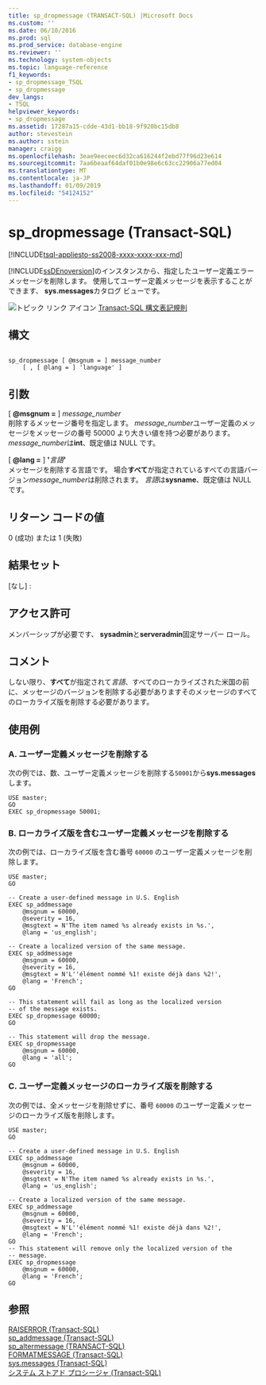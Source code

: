 ```yaml
---
title: sp_dropmessage (TRANSACT-SQL) |Microsoft Docs
ms.custom: ''
ms.date: 06/10/2016
ms.prod: sql
ms.prod_service: database-engine
ms.reviewer: ''
ms.technology: system-objects
ms.topic: language-reference
f1_keywords:
- sp_dropmessage_TSQL
- sp_dropmessage
dev_langs:
- TSQL
helpviewer_keywords:
- sp_dropmessage
ms.assetid: 17287a15-cdde-43d1-bb18-9f920bc15db8
author: stevestein
ms.author: sstein
manager: craigg
ms.openlocfilehash: 3eae9eeceec6d32ca616244f2ebd77f96d23e614
ms.sourcegitcommit: 7aa6beaaf64daf01b0e98e6c63cc22906a77ed04
ms.translationtype: MT
ms.contentlocale: ja-JP
ms.lasthandoff: 01/09/2019
ms.locfileid: "54124152"
---
```

# <a name="spdropmessage-transact-sql"></a>sp_dropmessage (Transact-SQL)
[!INCLUDE[tsql-appliesto-ss2008-xxxx-xxxx-xxx-md](../../includes/tsql-appliesto-ss2008-xxxx-xxxx-xxx-md.md)]

  [!INCLUDE[ssDEnoversion](../../includes/ssdenoversion-md.md)]のインスタンスから、指定したユーザー定義エラー メッセージを削除します。 使用してユーザー定義メッセージを表示することができます、 **sys.messages**カタログ ビューです。  
  
 ![トピック リンク アイコン](../../database-engine/configure-windows/media/topic-link.gif "トピック リンク アイコン") [Transact-SQL 構文表記規則](../../t-sql/language-elements/transact-sql-syntax-conventions-transact-sql.md)  
  
## <a name="syntax"></a>構文  
  
```  
  
sp_dropmessage [ @msgnum = ] message_number  
    [ , [ @lang = ] 'language' ]  
```  
  
## <a name="arguments"></a>引数  
 [  **@msgnum =** ] *message_number*  
 削除するメッセージ番号を指定します。 *message_number*ユーザー定義のメッセージをメッセージの番号 50000 より大きい値を持つ必要があります。 *message_number*は**int**、既定値は NULL です。  
  
 [  **@lang =** ] **'**_言語_**'**  
 メッセージを削除する言語です。 場合**すべて**が指定されているすべての言語バージョン*message_number*は削除されます。 *言語*は**sysname**、既定値は NULL です。  
  
## <a name="return-code-values"></a>リターン コードの値  
 0 (成功) または 1 (失敗)  
  
## <a name="result-sets"></a>結果セット  
 [なし] :  
  
## <a name="permissions"></a>アクセス許可  
 メンバーシップが必要です、 **sysadmin**と**serveradmin**固定サーバー ロール。  
  
## <a name="remarks"></a>コメント  
 しない限り、**すべて**が指定されて*言語*、すべてのローカライズされた米国の前に、メッセージのバージョンを削除する必要がありますそのメッセージのすべてのローカライズ版を削除する必要があります。  
  
## <a name="examples"></a>使用例  
  
### <a name="a-dropping-a-user-defined-message"></a>A. ユーザー定義メッセージを削除する  
 次の例では、数、ユーザー定義メッセージを削除する`50001`から**sys.messages**します。  
  
```  
USE master;  
GO  
EXEC sp_dropmessage 50001;  
```  
  
### <a name="b-dropping-a-user-defined-message-that-includes-a-localized-version"></a>B. ローカライズ版を含むユーザー定義メッセージを削除する  
 次の例では、ローカライズ版を含む番号 `60000` のユーザー定義メッセージを削除します。  
  
```  
USE master;  
GO  
  
-- Create a user-defined message in U.S. English  
EXEC sp_addmessage   
    @msgnum = 60000,  
    @severity = 16,  
    @msgtext = N'The item named %s already exists in %s.',   
    @lang = 'us_english';  
  
-- Create a localized version of the same message.  
EXEC sp_addmessage   
    @msgnum = 60000,  
    @severity = 16,  
    @msgtext = N'L''élément nommé %1! existe déjà dans %2!',  
    @lang = 'French';  
GO  
  
-- This statement will fail as long as the localized version  
-- of the message exists.  
EXEC sp_dropmessage 60000;  
GO  
  
-- This statement will drop the message.  
EXEC sp_dropmessage  
    @msgnum = 60000,  
    @lang = 'all';  
GO  
```  
  
### <a name="c-dropping-a-localized-version-of-a-user-defined-message"></a>C. ユーザー定義メッセージのローカライズ版を削除する  
 次の例では、全メッセージを削除せずに、番号 `60000` のユーザー定義メッセージのローカライズ版を削除します。  
  
```  
USE master;  
GO  
  
-- Create a user-defined message in U.S. English  
EXEC sp_addmessage   
    @msgnum = 60000,  
    @severity = 16,  
    @msgtext = N'The item named %s already exists in %s.',   
    @lang = 'us_english';  
  
-- Create a localized version of the same message.  
EXEC sp_addmessage   
    @msgnum = 60000,  
    @severity = 16,  
    @msgtext = N'L''élément nommé %1! existe déjà dans %2!',  
    @lang = 'French';  
GO  
-- This statement will remove only the localized version of the   
-- message.  
EXEC sp_dropmessage  
    @msgnum = 60000,  
    @lang = 'French';  
GO  
```  
  
## <a name="see-also"></a>参照  
 [RAISERROR &#40;Transact-SQL&#41;](../../t-sql/language-elements/raiserror-transact-sql.md)   
 [sp_addmessage &#40;Transact-SQL&#41;](../../relational-databases/system-stored-procedures/sp-addmessage-transact-sql.md)   
 [sp_altermessage &#40;TRANSACT-SQL&#41;](../../relational-databases/system-stored-procedures/sp-altermessage-transact-sql.md)   
 [FORMATMESSAGE &#40;Transact-SQL&#41;](../../t-sql/functions/formatmessage-transact-sql.md)   
 [sys.messages &#40;Transact-SQL&#41;](../../relational-databases/system-catalog-views/messages-for-errors-catalog-views-sys-messages.md)   
 [システム ストアド プロシージャ &#40;Transact-SQL&#41;](../../relational-databases/system-stored-procedures/system-stored-procedures-transact-sql.md)  
  
  
